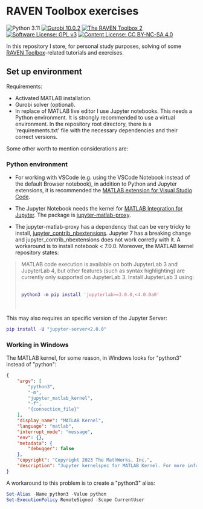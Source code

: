 # RAVEN Toolbox exercises

![Python 3.11](https://img.shields.io/badge/-Python_3.11-646464?logo=python&labelColor=FFD43B)
[![Gurobi 10.0.2](https://img.shields.io/badge/Gurobi-10.0.2-2AAA8A)](https://www.gurobi.com/downloads/gurobi-optimizer-release-notes-v10-0-2/)
[![The RAVEN Toolbox 2](https://img.shields.io/badge/RAVEN-v2.8.4-2AAA8A)](https://github.com/SysBioChalmers/RAVEN)
[![Software License: GPL v3](https://img.shields.io/badge/Software_License-GPLv3-28282B)](https://www.gnu.org/licenses/gpl-3.0)
[![Content License: CC BY-NC-SA 4.0](https://img.shields.io/badge/Content_License-CC_BY_NC_SA_v4.0-28282B)](https://creativecommons.org/licenses/by-nc-sa/4.0/)


In this repository I store, for personal study purposes, solving of some [RAVEN Toolbox](https://github.com/SysBioChalmers/RAVEN)-related tutorials and exercises.

## Set up environment

Requirements:

- Activated MATLAB installation.
- Gurobi solver (optional).
- In replace of MATLAB live editor I use Jupyter notebooks. This needs a Python environment. It is strongly recommended to use a virtual environment. In the repository root directory, there is a 'requirements.txt' file with the necessary dependencies and their correct versions.

Some other worth to mention considerations are:

### Python environment

- For working with VSCode (e.g. using the VSCode Notebook instead of the default Browser notebook), in addition to Python and Jupyter extensions, it is recommended the [MATLAB extension for Visual Studio Code](https://marketplace.visualstudio.com/items?itemName=MathWorks.language-matlab).

- The Jupyter Notebook needs the kernel for [MATLAB Integration for Jupyter](https://www.mathworks.com/products/reference-architectures/jupyter.html). The package is [jupyter-matlab-proxy](https://github.com/mathworks/jupyter-matlab-proxy).


- The jupyter-matlab-proxy has a dependency that can be very tricky to install, [jupyter_contrib_nbextensions](https://jupyter-contrib-nbextensions.readthedocs.io/en/latest/install.html). Jupyter 7 has a breaking change and jupyter_contrib_nbextensions does not work corretly with it. A workaround is to install notebook < 7.0.0. Moreover, the MATLAB kernel repository states:

<blockquote>
MATLAB code execution is available on both JupyterLab 3 and JupyterLab 4, but other features (such as syntax highlighting) are currently only supported on JupyterLab 3. Install JupyterLab 3 using:<br><br>

```MATLAB
python3 -m pip install 'jupyterlab>=3.0.0,<4.0.0a0'
```
<br>
</blockquote>

This may also requires an specific version of the Jupyter Server:

```MATLAB
pip install -U "jupyter-server<2.0.0"
```




### Working in Windows

The MATLAB kernel, for some reason, in Windows looks for "python3" instead of "python":

```json
{
    "argv": [
        "python3",
        "-m",
        "jupyter_matlab_kernel",
        "-f",
        "{connection_file}"
    ],
    "display_name": "MATLAB Kernel",
    "language": "matlab",
    "interrupt_mode": "message",
    "env": {},
    "metadata": {
        "debugger": false
    },
    "copyright": "Copyright 2023 The MathWorks, Inc.",
    "description": "Jupyter kernelspec for MATLAB Kernel. For more information, please look at https://jupyter-client.readthedocs.io/en/stable/kernels.html#kernel-specs"
}
```

A workaround to this problem is to create a "python3" alias:

```powershell
Set-Alias -Name python3 -Value python
Set-ExecutionPolicy RemoteSigned -Scope CurrentUser
```
